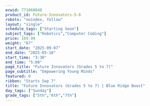 ```yaml
---
ecwid: 771060848
product_id: Future-Innovators-5-6
robots: "noindex, follow"
layout: "single"
schedule_tags: ["Starting Soon"]
subject_tags: ["Robotics","Computer Coding"]
price: 169.99
weight: "67"
start_date: "2025-09-07"
end_date: "2025-05-16"
start_time: "3:30"
end_time: "5:00"
page_title: "Future Innovators (Grades 5 to 7)"
page_subtitle: "Empowering Young Minds"
featured: 0
ribbon: "Starts Sep 7"
title: "Future Innovators (Grades 5 to 7) | Blue Ridge Boost"
day_tags: ["Sunday"]
grade_tags: ["5th","6th","7th"]
---
```

